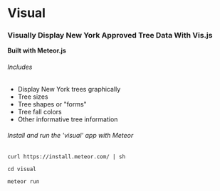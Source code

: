 # Visual


### Visually Display New York Approved Tree Data With Vis.js


**Built with Meteor.js**


###### Includes
<ul>
  <li>Display New York trees graphically</li>
  <li>Tree sizes</li>
  <li>Tree shapes or "forms"</dt>
  <li>Tree fall colors</li>
  <li>Other informative tree information</li>
</ul>
  
  
###### Install and run the 'visual' app with Meteor


```
curl https://install.meteor.com/ | sh

cd visual

meteor run
```

